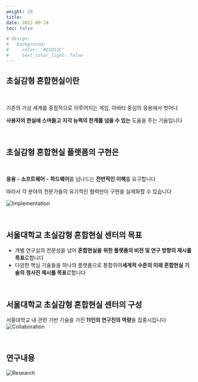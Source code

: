 ```yaml
---
weight: 20
title: 
date: 2022-09-24
toc: false

# design:
#   background:
#     color: '#01011C'
#     text_color_light: false
---
```


## 초실감형 혼합현실이란

<br/>

기존의 가상 세계를 중점적으로 이루어지는 게임, 아바타 중심의 응용에서 벗어나 

**사용자의 현실에 스며들고** **지각 능력의 한계를 넘을 수 있는** 도움을 주는 기술입니다

<br/>

## 초실감형 혼합현실 플랫폼의 구현은

<br/>

**응용** **-** **소프트웨어** **-** **하드웨어**를 넘나드는 **전반적인 이해**를 요구합니다

따라서 각 분야의 전문가들의 유기적인 협력만이 구현을 실제화할 수 있습니다

![Implementation](/implementation.png)

<br/>

## 서울대학교 초실감형 혼합현실 센터의 목표

* 개별 연구실의 전문성을 넘어 **혼합현실을** **위한 플랫폼의 비전 및 연구 방향의 제시를 목표**로합니다
* 다양한 핵심 기술들을 하나의 플랫폼으로 통합하여**세계적 수준의 미래** **혼합현실** **기술의** **청사진 제시를 목표**로합니다

<br/>

## 서울대학교 초실감형 혼합현실 센터의 구성

서울대학교 내 관련 기반 기술을 가진 **11인의 연구진의 역량**을 집중시킵니다
![Collaboration](/collaboration.png)

<br/>

## 연구내용
![Research](/research.png)




<!-- 초실감형 혼합현실 센터

The **Second Brain** starter template empowers you to easily create **personal notes** and **knowledge bases** in a future-proof way.

- It is your second brain 🧠, stored in future-proof Markdown files 
- Supports audio, video, images, math, code, [Mermaid](https://mermaid.live/) diagrams, and [much more](https://wowchemy.com/docs/content/writing-markdown-latex/)
- Edit your notes online in GitHub, or any Git-connected Markdown app such as [Obsidian](https://obsidian.md/) or [Visual Studio Code](https://vscode.dev/)

```markmap {height="200px"}
- Second Brain
  - **powerful** knowledge base
  - **easy**: just plain text Markdown files
  - all your thoughts are **connected**
  - highly **extensible**
  - **future-proof** & open source ❤️
```

## Public vs Private Second Brain

Choose between **publishing and sharing your knowledge online or creating a private second brain**.

To create an **open second brain**, share your knowledge with others [by deploying this template](https://wowchemy.com/hugo-themes/) as a public website.

To create a **private second brain** either:

- After deploying your site above, [password protect your online second brain](https://docs.netlify.com/visitor-access/password-protection/) and configure your GitHub repo as **private**
- [Download this template](https://github.com/wowchemy/hugo-second-brain-theme) and [run the tool locally](https://wowchemy.com/docs/getting-started/install-hugo-extended/)

## Example notebook

{{< cta cta_text="👉 Check out the Machine Learning notebook" cta_link="machine-learning" >}} -->
